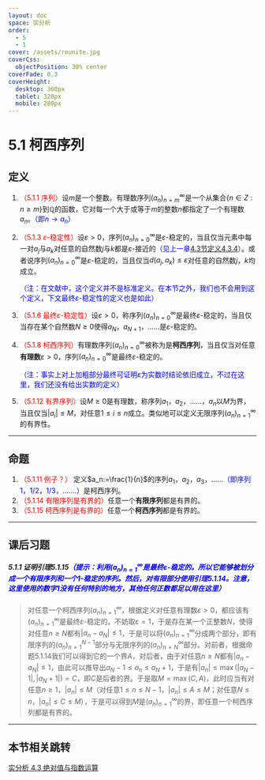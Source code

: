 ```yaml
---
layout: doc
space: 实分析
order:
  - 5
  - 1
cover: /assets/reunite.jpg
coverCss:
  objectPosition: 30% center
coverFade: 0.3
coverHeight:
  desktop: 360px
  tablet: 320px
  mobile: 280px
---
```

# 5.1 柯西序列

## 定义

1. <span style="color:red">（5.1.1 序列）</span>设$m$是一个整数。有理数序列$(a_n)^\infty_{n=m}$是一个从集合$\{n\in Z:n\geq m\}$到$\mathbb Q$的函数，它对每一个大于或等于$m$的整数$n$都指定了一个有理数$a_n$。<span style="color:blue">（即$n\to a_n$）</span>

2. <span style="color:red">（5.1.3 $\varepsilon$-稳定性）</span>设$\varepsilon>0$，序列$(a_n)^\infty_{n=0}$是$\varepsilon$-稳定的，当且仅当元素中每一对$a_j$与$a_k$对任意的自然数$j$与$k$都是$\varepsilon$-接近的<span style="color:blue">（见上一章[4.3节定义4.3.4](/docs/Real-Analysis/Chap4/Sec3.md)）</span>。或者说序列$(a_n)^\infty_{n=0}$是$\varepsilon$-稳定的，当且仅当$d(a_j,a_k)\leq\varepsilon$对任意的自然数$j$，$k$均成立。

   <span style="color:blue">（注：在文献中，这个定义并不是标准定义。在本节之外，我们也不会用到这个定义，下文最终$\varepsilon$-稳定性的定义也是如此）</span>

3. <span style="color:red">（5.1.6 最终$\varepsilon$-稳定性）</span>设$\varepsilon>0$，称序列$(a_n)^\infty_{n=0}$是最终$\varepsilon$-稳定的，当且仅当存在某个自然数$N\geq0$使得$a_N$，$a_{N+1}$，…...是$\varepsilon$-稳定的。

4. <span style="color:red">（5.1.8 柯西序列）</span>有理数序列$(a_n)^\infty_{n=0}$被称为是**柯西序列**，当且仅当对任意**有理数**$\varepsilon>0$，序列$(a_n)^\infty_{n=0}$是最终$\varepsilon$-稳定的。
   
   <span style="color:blue">（注：事实上对上加粗部分最终可证明$\varepsilon$为实数时结论依旧成立，不过在这里，我们还没有给出实数的定义）</span>
   
5. <span style="color:red">（5.1.12 有界序列）</span>设$M\geq0$是有理数，称序列$a_1$，$a_2$，……，$a_n$以$M$为界，当且仅当$|a_i|\leq M$，对任意$1\leq i\leq n$成立。类似地可以定义无限序列$(a_n)^\infty_{n=1}$的有界性。

---

## 命题

1. <span style="color:red">（5.1.11 例子？）</span> 定义$a_n:=\frac{1}{n}$的序列$a_1$，$a_2$，$a_3$，......<span style="color:blue">（即序列$1$，$1/2$，$1/3$，.......）</span>是柯西序列。
2. <span style="color:red">（5.1.14 有限序列是有界的）</span>任意一个**有限序列**都是有界的。
3. <span style="color:red">（5.1.15 柯西序列是有界的）</span>任意一个**柯西序列**都是有界的。

---

## 课后习题

##### 5.1.1 证明引理5.1.15<span style="color:blue">（提示：利用$(a_n)_{n=1}^{\infty}$是最终$\varepsilon$-稳定的。所以它能够被划分成一个有限序列和一个$1$-稳定的序列。然后，对有限部分使用引理5.1.14。注意，这里使用的数字$1$没有任何特别的地方，其他任何正数都足以用在这里）</span>

> 对任意一个柯西序列$(a_n)_{n=1}^{\infty}$，根据定义对任意有理数$\varepsilon>0$，都应该有$(a_n)_{n=1}^{\infty}$是最终$\varepsilon$-稳定的。不妨取$\varepsilon=1$，于是存在某一个正整数$N$，使得对任意$n\geq N$都有$|a_n-a_N|\leq 1$，于是可以将$(a_n)_{n=1}^{\infty}$分成两个部分，即有限序列的$(a_n)_{n=1}^{N-1}$部分与无限序列的$(a_n)_{n=N}^{\infty}$部分。对前者，根据命题5.1.14我们可以得到它的一个界$A$，对后者，由于对任意$n\geq N$都有$|a_n-a_N|\leq 1$，由此可以推导出$a_N-1\leq a_n\leq a_N+1$，于是有$|a_n|\leq\max(|a_N-1|,|a_N+1|)=C$，即$C$是后者的界。于是取$M=\max(C,A)$，此时应当有对任意$n\geq 1$，$|a_n|\leq M$（对任意$1\leq n\leq N-1$，$|a_n|\leq A\leq M$；对任意$N\leq n$，$|a_n|\leq C\leq M$），于是可以得到$M$是$(a_n)_{n=1}^{\infty}$的界，即任意一个柯西序列都是有界的。

---

## 本节相关跳转

[实分析 4.3 绝对值与指数运算](/docs/Real-Analysis/Chap4/Sec3.md)
